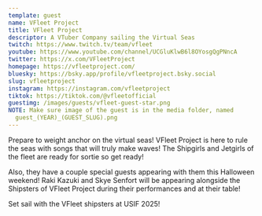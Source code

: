 ```yaml
---
template: guest
name: VFleet Project
title: VFleet Project
descriptor: A VTuber Company sailing the Virtual Seas
twitch: https://www.twitch.tv/team/vfleet
youtube: https://www.youtube.com/channel/UCGluKlwB6l8OYosgQgPNncA
twitter: https://x.com/VFleetProject
homepage: https://vfleetproject.com/
bluesky: https://bsky.app/profile/vfleetproject.bsky.social
slug: vfleetproject
instagram: https://instagram.com/vfleetproject
tiktok: https://tiktok.com/@vfleetofficial
guestimg: /images/guests/vfleet-guest-star.png
NOTE: Make sure image of the guest is in the media folder, named
  guest_(YEAR)_(GUEST_SLUG).png
---
```

Prepare to weight anchor on the virtual seas! VFleet Project is here to rule the seas with songs that will truly make waves! The Shipgirls and Jetgirls of the fleet are ready for sortie so get ready!   

Also, they have a couple special guests appearing with them this Halloween weekend! Raki Kazuki and Skye Senfort will be appearing alongside the Shipsters of VFleet Project during their performances and at their table!

Set sail with the VFleet shipsters at USIF 2025!
